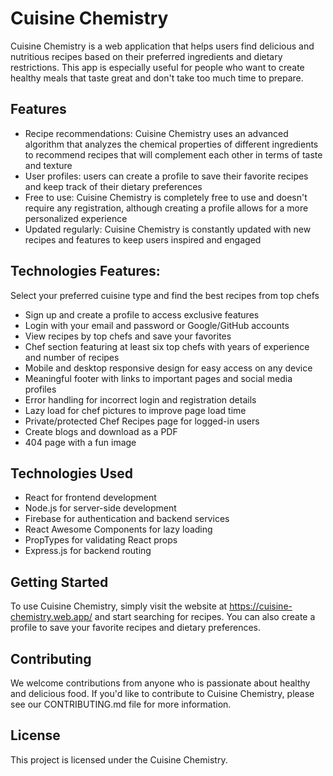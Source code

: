 # Cuisine Chemistry
Cuisine Chemistry is a web application that helps users find delicious and nutritious recipes based on their preferred ingredients and dietary restrictions. This app is especially useful for people who want to create healthy meals that taste great and don't take too much time to prepare.

## Features
* Recipe recommendations: Cuisine Chemistry uses an advanced algorithm that analyzes the chemical properties of different ingredients to recommend recipes that will complement each other in terms of taste and texture
* User profiles: users can create a profile to save their favorite recipes and keep track of their dietary preferences
* Free to use: Cuisine Chemistry is completely free to use and doesn't require any registration, although creating a profile allows for a more personalized experience
* Updated regularly: Cuisine Chemistry is constantly updated with new recipes and features to keep users inspired and engaged

## Technologies Features:
Select your preferred cuisine type and find the best recipes from top chefs
* Sign up and create a profile to access exclusive features
* Login with your email and password or Google/GitHub accounts
* View recipes by top chefs and save your favorites
* Chef section featuring at least six top chefs with years of experience and number of recipes
* Mobile and desktop responsive design for easy access on any device
* Meaningful footer with links to important pages and social media profiles
* Error handling for incorrect login and registration details
* Lazy load for chef pictures to improve page load time
* Private/protected Chef Recipes page for logged-in users
* Create blogs and download as a PDF
* 404 page with a fun image

## Technologies Used
 * React for frontend development
* Node.js for server-side development
* Firebase for authentication and backend services
* React Awesome Components for lazy loading
* PropTypes for validating React props
* Express.js for backend routing
## Getting Started
To use Cuisine Chemistry, simply visit the website at https://cuisine-chemistry.web.app/ and start searching for recipes. You can also create a profile to save your favorite recipes and dietary preferences.

## Contributing
We welcome contributions from anyone who is passionate about healthy and delicious food. If you'd like to contribute to Cuisine Chemistry, please see our CONTRIBUTING.md file for more information.

## License
This project is licensed under the Cuisine Chemistry.